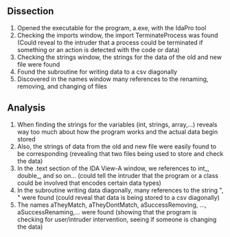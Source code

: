 ## Dissection
1. Opened the executable for the program, a.exe, with the IdaPro tool
2. Checking the imports window, the import TerminateProcess was found (Could reveal to the intruder that a process could be terminated if something or an action is detected with the code or data)
3. Checking the strings window, the strings for the data of the old and new file were found
4. Found the subroutine for writing data to a csv diagonally
5. Discovered in the names window many references to the renaming, removing, and changing of files

## Analysis
1. When finding the strings for the variables (int, strings, array,...) reveals way too much about how the program works and the actual data begin stored
2. Also, the strings of data from the old and new file were easily found to be corresponding (revealing that two files being used to store and check the data)
3. In the .text section of the IDA View-A window, we references to int_, double_, and so on... (could tell the intruder that the program or a class could be involved that encodes certain data types)
4. In the subroutine writing data diagonally, many references to the string ", " were found (could reveal that data is being stored to a csv diagonally)
5. The names aTheyMatch, aTheyDontMatch, aSuccessRemoving, ..., aSuccessRenaming,... were found (showing that the program is checking for user/intruder intervention, seeing if someone is changing the data)
